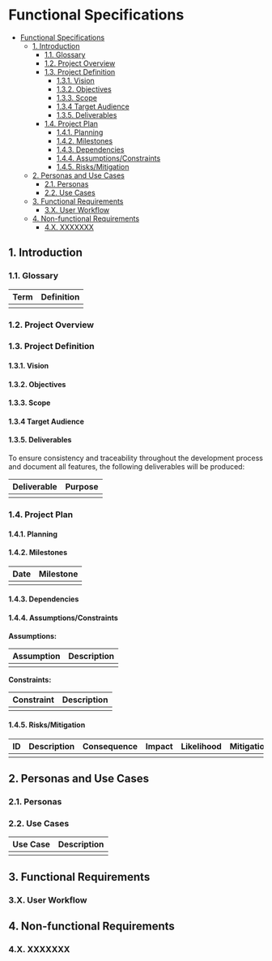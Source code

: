 # Functional Specifications

- [Functional Specifications](#functional-specifications)
  - [1. Introduction](#1-introduction)
    - [1.1. Glossary](#11-glossary)
    - [1.2. Project Overview](#12-project-overview)
    - [1.3. Project Definition](#13-project-definition)
      - [1.3.1. Vision](#131-vision)
      - [1.3.2. Objectives](#132-objectives)
      - [1.3.3. Scope](#133-scope)
      - [1.3.4 Target Audience](#134-target-audience)
      - [1.3.5. Deliverables](#135-deliverables)
    - [1.4. Project Plan](#14-project-plan)
      - [1.4.1. Planning](#141-planning)
      - [1.4.2. Milestones](#142-milestones)
      - [1.4.3. Dependencies](#143-dependencies)
      - [1.4.4. Assumptions/Constraints](#144-assumptionsconstraints)
      - [1.4.5. Risks/Mitigation](#145-risksmitigation)
  - [2. Personas and Use Cases](#2-personas-and-use-cases)
    - [2.1. Personas](#21-personas)
    - [2.2. Use Cases](#22-use-cases)
  - [3. Functional Requirements](#3-functional-requirements)
    - [3.X. User Workflow](#3x-user-workflow)
  - [4. Non-functional Requirements](#4-non-functional-requirements)
    - [4.X. XXXXXXX](#4x-xxxxxxx)


## 1. Introduction

### 1.1. Glossary

| Term | Definition |
| ---- | ---------- |
|      |            |

### 1.2. Project Overview

### 1.3. Project Definition

#### 1.3.1. Vision

#### 1.3.2. Objectives

#### 1.3.3. Scope

#### 1.3.4 Target Audience

#### 1.3.5. Deliverables

To ensure consistency and traceability throughout the development process and document all features, the following deliverables will be produced:  

| Deliverable | Purpose |
| ----------- | ------- |
|             |         |

### 1.4. Project Plan

#### 1.4.1. Planning

#### 1.4.2. Milestones

| Date | Milestone |
| ---- | --------- |
|      |           |

#### 1.4.3. Dependencies

<!-- List of dependencies -->

#### 1.4.4. Assumptions/Constraints

**Assumptions:**


| Assumption | Description |
| ---------- | ----------- |
|            |             |

**Constraints:**

| Constraint | Description |
| ---------- | ----------- |
|            |             |


#### 1.4.5. Risks/Mitigation

| ID  | Description | Consequence | Impact | Likelihood | Mitigation/Avoidance |
| --- | ----------- | ----------- | ------ | ---------- | -------------------- |
|     |             |             |        |            |                      |

## 2. Personas and Use Cases

### 2.1. Personas

### 2.2. Use Cases

| Use Case | Description |
| -------- | ----------- |
|          |             |

## 3. Functional Requirements

### 3.X. User Workflow

## 4. Non-functional Requirements

### 4.X. XXXXXXX
